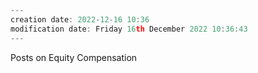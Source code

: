 ```javascript
---
creation date: 2022-12-16 10:36
modification date: Friday 16th December 2022 10:36:43
---
```

Posts on Equity Compensation